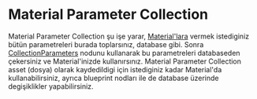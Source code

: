# Material Parameter Collection

Material Parameter Collection şu işe yarar, [Material'lara](../Material) vermek istediginiz bütün parametreleri burada toplarsınız, database gibi. Sonra [CollectionParameters](../../Editörler/Materyal%20Editörü/Nodlar#collectionparameters-) nodunu kullanarak bu parametreleri databaseden çekersiniz ve Material'inizde kullanırsınız. Material Parameter Collection asset (dosya) olarak kaydedildigi için istediginiz kadar Material'da kullanabilirsiniz, ayrıca blueprint nodları ile de database üzerinde degişiklikler yapabilirsiniz.
